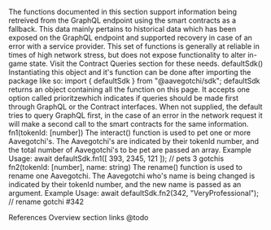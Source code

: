 The functions documented in this section support information being retreived from the GraphQL endpoint using the smart contracts as a fallback. This data mainly pertains to historical data which has been exposed on the GraphQL endpoint and supported recovery in case of an error with a service provider.
This set of functions is generally at reliable in times of high network stress, but does not expose functionality to alter in-game state. Visit the Contract Queries section for these needs.
defaultSdk()
Instantiating this object and it's function can be done after importing the package like so:
import { defaultSdk } from "@aavegotchi/sdk";
defaultSdk returns an object containing all the function on this page. It accepts one option called prioritzewhich indicates if queries should be made first through GraphQL or the Contract interfaces. When not supplied, the default tries to query GraphQL first, in the case of an error in the network request it will make a second call to the smart contracts for the same information.
fn1(tokenId: [number])
The interact() function is used to pet one or more Aavegotchi's. The Aavegotchi's are indicated by their tokenId number, and the total number of Aavegotchi's to be pet are passed an array.
Example Usage:
await defaultSdk.fn1([ 393, 2345, 121 ]); // pets 3 gotchis
fn2(tokenId: [number], name: string)
The rename() function is used to rename one Aavegotchi. The Aavegotchi who's name is being changed is indicated by their tokenId number, and the new name is passed as an argument.
Example Usage:
await defaultSdk.fn2(342, "VeryProfessional"); // rename gotchi #342

References
Overview section links @todo
